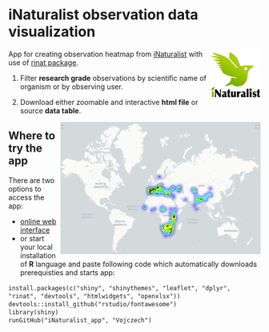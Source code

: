 # iNaturalist observation data visualization
<div float="right">
    <img align="right" src="/iNaturalist_logo.png?raw=true" width="100px"</img>
</div>

App for creating observation heatmap from [iNaturalist](https://www.inaturalist.org/) with use of [rinat package](https://github.com/ropensci/rinat).

1. Filter **research grade** observations by scientific name of organism or by observing user.

2. Download either zoomable and interactive **html file** or source **data table**.

<div float="right">
    <img align="right" src="/Gyps_map_readme.png?raw=true" width="400px"</img>
</div>

## Where to try the app

There are two options to access the app:
* [online web interface](https://labenvmicro.shinyapps.io/iNaturalist_app/) 
* or start your local installation of **R** language and paste following code which automatically downloads prerequisties and starts app:


```
install.packages(c("shiny", "shinythemes", "leaflet", "dplyr", "rinat", "devtools", "htmlwidgets", "openxlsx"))
devtools::install_github("rstudio/fontawesome")
library(shiny)
runGitHub("iNaturalist_app", "Vojczech") 
```
